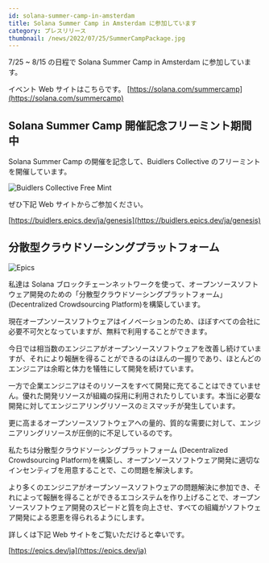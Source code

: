 ```yaml
---
id: solana-summer-camp-in-amsterdam
title: Solana Summer Camp in Amsterdam に参加しています
category: プレスリリース
thumbnail: /news/2022/07/25/SummerCampPackage.jpg
---
```


7/25 ~ 8/15 の日程で Solana Summer Camp in Amsterdam に参加しています。

イベント Web サイトはこちらです。
[https://solana.com/summercamp](https://solana.com/summercamp)

## Solana Summer Camp 開催記念フリーミント期間中

Solana Summer Camp の開催を記念して、Buidlers Collective
のフリーミントを開催しています。

![Buidlers Collective Free Mint](/news/2022/07/25/BuidlersCollectiveFreeMinting.jpg)

ぜひ下記 Web サイトからご参加ください。

[https://buidlers.epics.dev/ja/genesis](https://buidlers.epics.dev/ja/genesis)

## 分散型クラウドソーシングプラットフォーム

![Epics](/news/2022/07/19/EpicsBusinessModelJA.png)

私達は Solana
ブロックチェーンネットワークを使って、オープンソースソフトウェア開発のための「分散型クラウドソーシングプラットフォーム」(Decentralized
Crowdsourcing Platform)を構築しています。

現在オープンソースソフトウェアはイノベーションのため、ほぼすべての会社に必要不可欠となっていますが、無料で利用することができます。

今日では相当数のエンジニアがオープンソースソフトウェアを改善し続けていますが、それにより報酬を得ることができるのはほんの一握りであり、ほとんどのエンジニアは余暇と体力を犠牲にして開発を続けています。

一方で企業エンジニアはそのリソースをすべて開発に充てることはできていません。優れた開発リソースが組織の採用に利用されたりしています。本当に必要な開発に対してエンジニアリングリソースのミスマッチが発生しています。

更に高まるオープンソースソフトウェアへの量的、質的な需要に対して、エンジニアリングリソースが圧倒的に不足しているのです。

私たちは分散型クラウドソーシングプラットフォーム (Decentralized Crowdsourcing
Platform)を構築し、オープンソースソフトウェア開発に適切なインセンティブを用意することで、この問題を解決します。

より多くのエンジニアがオープンソースソフトウェアの問題解決に参加でき、それによって報酬を得ることができるエコシステムを作り上げることで、オープンソースソフトウェア開発のスピードと質を向上させ、すべての組織がソフトウェア開発による恩恵を得られるようにします。

詳しくは下記 Web サイトをご覧いただけると幸いです。

[https://epics.dev/ja](https://epics.dev/ja)
